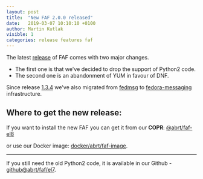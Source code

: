 ```yaml
---
layout: post
title:  "New FAF 2.0.0 released"
date:   2019-03-07 10:10:10 +0100
author: Martin Kutlak
visible: 1
categories: release features faf
---
```


The latest [release](https://github.com/abrt/faf/blob/2.0.0/CHANGELOG.md) of FAF comes with two major changes.

+ The first one is that we've decided to drop the support of Python2 code.
+ The second one is an abandonment of YUM in favour of DNF.


Since release [1.3.4](https://github.com/abrt/faf/blob/1.3.4/CHANGELOG.md) we've also migrated from [fedmsg](http://fedmsg.com/)
to [fedora-messaging](https://fedora-messaging.readthedocs.io/en/stable/) infrastructure.

## Where to get the new release:
If you want to install the new FAF you can get it from our **COPR**: [@abrt/faf-el8](https://copr.fedorainfracloud.org/coprs/g/abrt/faf-el8/)

or use our Docker image: [docker/abrt/faf-image](https://cloud.docker.com/u/abrt/repository/docker/abrt/faf-image).

---
If you still need the old Python2 code, it is available in our Github - [github@abrt/faf/el7](https://github.com/abrt/faf/tree/el7).
